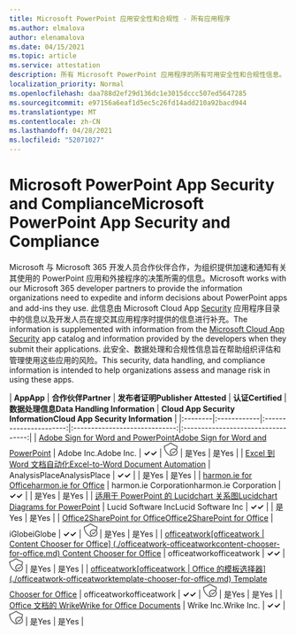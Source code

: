 ```yaml
---
title: Microsoft PowerPoint 应用安全性和合规性 - 所有应用程序
ms.author: elmalova
author: elenamalova
ms.date: 04/15/2021
ms.topic: article
ms.service: attestation
description: 所有 Microsoft PowerPoint 应用程序的所有可用安全性和合规性信息。
localization_priority: Normal
ms.openlocfilehash: daa788d2ef29d136dc1e3015dccc507ed5647285
ms.sourcegitcommit: e97156a6eaf1d5ec5c26fd14add210a92bacd944
ms.translationtype: MT
ms.contentlocale: zh-CN
ms.lasthandoff: 04/28/2021
ms.locfileid: "52071027"
---
```

# <a name="microsoft-powerpoint-app-security-and-compliance"></a><span data-ttu-id="9d5fc-103">Microsoft PowerPoint App Security and Compliance</span><span class="sxs-lookup"><span data-stu-id="9d5fc-103">Microsoft PowerPoint App Security and Compliance</span></span>

<span data-ttu-id="9d5fc-104">Microsoft 与 Microsoft 365 开发人员合作伙伴合作，为组织提供加速和通知有关其使用的 PowerPoint 应用和外接程序的决策所需的信息。</span><span class="sxs-lookup"><span data-stu-id="9d5fc-104">Microsoft works with our Microsoft 365 developer partners to provide the information organizations need to expedite and inform decisions about PowerPoint apps and add-ins they use.</span></span> <span data-ttu-id="9d5fc-105">此信息由 Microsoft Cloud App [Security](https://www.microsoft.com/en-us/enterprise-mobility-security/cloud-app-security) 应用程序目录中的信息以及开发人员在提交其应用程序时提供的信息进行补充。</span><span class="sxs-lookup"><span data-stu-id="9d5fc-105">The information is supplemented with information from the [Microsoft Cloud App Security](https://www.microsoft.com/en-us/enterprise-mobility-security/cloud-app-security) app catalog and information provided by the developers when they submit their applications.</span></span> <span data-ttu-id="9d5fc-106">此安全、数据处理和合规性信息旨在帮助组织评估和管理使用这些应用的风险。</span><span class="sxs-lookup"><span data-stu-id="9d5fc-106">This security, data handling, and compliance information is intended to help organizations assess and manage risk in using these apps.</span></span>

| <span data-ttu-id="9d5fc-107">**App**</span><span class="sxs-lookup"><span data-stu-id="9d5fc-107">**App**</span></span> | <span data-ttu-id="9d5fc-108">**合作伙伴**</span><span class="sxs-lookup"><span data-stu-id="9d5fc-108">**Partner**</span></span> | <span data-ttu-id="9d5fc-109">**发布者证明**</span><span class="sxs-lookup"><span data-stu-id="9d5fc-109">**Publisher Attested**</span></span> | <span data-ttu-id="9d5fc-110">**认证**</span><span class="sxs-lookup"><span data-stu-id="9d5fc-110">**Certified**</span></span> | <span data-ttu-id="9d5fc-111">**数据处理信息**</span><span class="sxs-lookup"><span data-stu-id="9d5fc-111">**Data Handling Information**</span></span> | <span data-ttu-id="9d5fc-112">**Cloud App Security Information**</span><span class="sxs-lookup"><span data-stu-id="9d5fc-112">**Cloud App Security Information**</span></span> |
|:--------|:------------|:----------------------:|:-----------------------------:|:----------------------------------:|
| [<span data-ttu-id="9d5fc-113">Adobe Sign for Word and PowerPoint</span><span class="sxs-lookup"><span data-stu-id="9d5fc-113">Adobe Sign for Word and PowerPoint</span></span>](./adobe-inc-sign-for-word-and-powerpoint.md) | <span data-ttu-id="9d5fc-114">Adobe Inc.</span><span class="sxs-lookup"><span data-stu-id="9d5fc-114">Adobe Inc.</span></span> | <span data-ttu-id="9d5fc-115">**✓**</span><span class="sxs-lookup"><span data-stu-id="9d5fc-115">**✓**</span></span> | <img alt="Certified application badge" src="../media/certified-badge.png" height="25" width="25" /> | <span data-ttu-id="9d5fc-116">是</span><span class="sxs-lookup"><span data-stu-id="9d5fc-116">Yes</span></span> | <span data-ttu-id="9d5fc-117">是</span><span class="sxs-lookup"><span data-stu-id="9d5fc-117">Yes</span></span> |
| [<span data-ttu-id="9d5fc-118">Excel 到 Word 文档自动化</span><span class="sxs-lookup"><span data-stu-id="9d5fc-118">Excel-to-Word Document Automation</span></span>](./analysisplace-excel-to-word-document-automation.md) | <span data-ttu-id="9d5fc-119">AnalysisPlace</span><span class="sxs-lookup"><span data-stu-id="9d5fc-119">AnalysisPlace</span></span> | <span data-ttu-id="9d5fc-120">**✓**</span><span class="sxs-lookup"><span data-stu-id="9d5fc-120">**✓**</span></span> |  | <span data-ttu-id="9d5fc-121">是</span><span class="sxs-lookup"><span data-stu-id="9d5fc-121">Yes</span></span> | <span data-ttu-id="9d5fc-122">是</span><span class="sxs-lookup"><span data-stu-id="9d5fc-122">Yes</span></span> |
| [<span data-ttu-id="9d5fc-123">harmon.ie for Office</span><span class="sxs-lookup"><span data-stu-id="9d5fc-123">harmon.ie for Office</span></span>](./harmonie-corporation-for-office.md) | <span data-ttu-id="9d5fc-124">harmon.ie Corporation</span><span class="sxs-lookup"><span data-stu-id="9d5fc-124">harmon.ie Corporation</span></span> | <span data-ttu-id="9d5fc-125">**✓**</span><span class="sxs-lookup"><span data-stu-id="9d5fc-125">**✓**</span></span> |  | <span data-ttu-id="9d5fc-126">是</span><span class="sxs-lookup"><span data-stu-id="9d5fc-126">Yes</span></span> | <span data-ttu-id="9d5fc-127">是</span><span class="sxs-lookup"><span data-stu-id="9d5fc-127">Yes</span></span> |
| [<span data-ttu-id="9d5fc-128">适用于 PowerPoint 的 Lucidchart 关系图</span><span class="sxs-lookup"><span data-stu-id="9d5fc-128">Lucidchart Diagrams for PowerPoint</span></span>](./lucid-software-inc-lucidchart-diagrams-for-powerpoint.md) | <span data-ttu-id="9d5fc-129">Lucid Software Inc</span><span class="sxs-lookup"><span data-stu-id="9d5fc-129">Lucid Software Inc</span></span> | <span data-ttu-id="9d5fc-130">**✓**</span><span class="sxs-lookup"><span data-stu-id="9d5fc-130">**✓**</span></span> |  | <span data-ttu-id="9d5fc-131">是</span><span class="sxs-lookup"><span data-stu-id="9d5fc-131">Yes</span></span> | <span data-ttu-id="9d5fc-132">是</span><span class="sxs-lookup"><span data-stu-id="9d5fc-132">Yes</span></span> |
| [<span data-ttu-id="9d5fc-133">Office2SharePoint for Office</span><span class="sxs-lookup"><span data-stu-id="9d5fc-133">Office2SharePoint for Office</span></span>](./iglobe-office2sharepoint-for-office.md) | <span data-ttu-id="9d5fc-134">iGlobe</span><span class="sxs-lookup"><span data-stu-id="9d5fc-134">iGlobe</span></span> | <span data-ttu-id="9d5fc-135">**✓**</span><span class="sxs-lookup"><span data-stu-id="9d5fc-135">**✓**</span></span> | <img alt="Certified application badge" src="../media/certified-badge.png" height="25" width="25" /> | <span data-ttu-id="9d5fc-136">是</span><span class="sxs-lookup"><span data-stu-id="9d5fc-136">Yes</span></span> | <span data-ttu-id="9d5fc-137">是</span><span class="sxs-lookup"><span data-stu-id="9d5fc-137">Yes</span></span> |
| <span data-ttu-id="9d5fc-138">[officeatwork</span><span class="sxs-lookup"><span data-stu-id="9d5fc-138">[officeatwork</span></span> | <span data-ttu-id="9d5fc-139">Content Chooser for Office] (./officeatwork-officeatworkcontent-chooser-for-office.md) </span><span class="sxs-lookup"><span data-stu-id="9d5fc-139">Content Chooser for Office](./officeatwork-officeatworkcontent-chooser-for-office.md)</span></span> | <span data-ttu-id="9d5fc-140">officeatwork</span><span class="sxs-lookup"><span data-stu-id="9d5fc-140">officeatwork</span></span> | <span data-ttu-id="9d5fc-141">**✓**</span><span class="sxs-lookup"><span data-stu-id="9d5fc-141">**✓**</span></span> | <img alt="Certified application badge" src="../media/certified-badge.png" height="25" width="25" /> | <span data-ttu-id="9d5fc-142">是</span><span class="sxs-lookup"><span data-stu-id="9d5fc-142">Yes</span></span> | <span data-ttu-id="9d5fc-143">是</span><span class="sxs-lookup"><span data-stu-id="9d5fc-143">Yes</span></span> |
| <span data-ttu-id="9d5fc-144">[officeatwork</span><span class="sxs-lookup"><span data-stu-id="9d5fc-144">[officeatwork</span></span> | <span data-ttu-id="9d5fc-145">Office 的模板选择器] (./officeatwork-officeatworktemplate-chooser-for-office.md) </span><span class="sxs-lookup"><span data-stu-id="9d5fc-145">Template Chooser for Office](./officeatwork-officeatworktemplate-chooser-for-office.md)</span></span> | <span data-ttu-id="9d5fc-146">officeatwork</span><span class="sxs-lookup"><span data-stu-id="9d5fc-146">officeatwork</span></span> | <span data-ttu-id="9d5fc-147">**✓**</span><span class="sxs-lookup"><span data-stu-id="9d5fc-147">**✓**</span></span> | <img alt="Certified application badge" src="../media/certified-badge.png" height="25" width="25" /> | <span data-ttu-id="9d5fc-148">是</span><span class="sxs-lookup"><span data-stu-id="9d5fc-148">Yes</span></span> | <span data-ttu-id="9d5fc-149">是</span><span class="sxs-lookup"><span data-stu-id="9d5fc-149">Yes</span></span> |
| [<span data-ttu-id="9d5fc-150">Office 文档的 Wrike</span><span class="sxs-lookup"><span data-stu-id="9d5fc-150">Wrike for Office Documents</span></span>](./wrike-inc-for-office-documents.md) | <span data-ttu-id="9d5fc-151">Wrike Inc.</span><span class="sxs-lookup"><span data-stu-id="9d5fc-151">Wrike Inc.</span></span> | <span data-ttu-id="9d5fc-152">**✓**</span><span class="sxs-lookup"><span data-stu-id="9d5fc-152">**✓**</span></span> | <img alt="Certified application badge" src="../media/certified-badge.png" height="25" width="25" /> | <span data-ttu-id="9d5fc-153">是</span><span class="sxs-lookup"><span data-stu-id="9d5fc-153">Yes</span></span> | <span data-ttu-id="9d5fc-154">是</span><span class="sxs-lookup"><span data-stu-id="9d5fc-154">Yes</span></span> |
